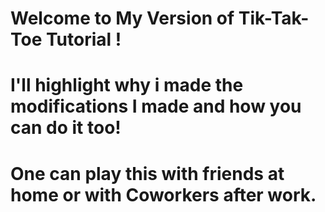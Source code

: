 # Welcome to My Version of Tik-Tak-Toe Tutorial !

# I'll highlight why i made the modifications I made and how you can do it too!

# One can play this with friends at home or with Coworkers after work.



